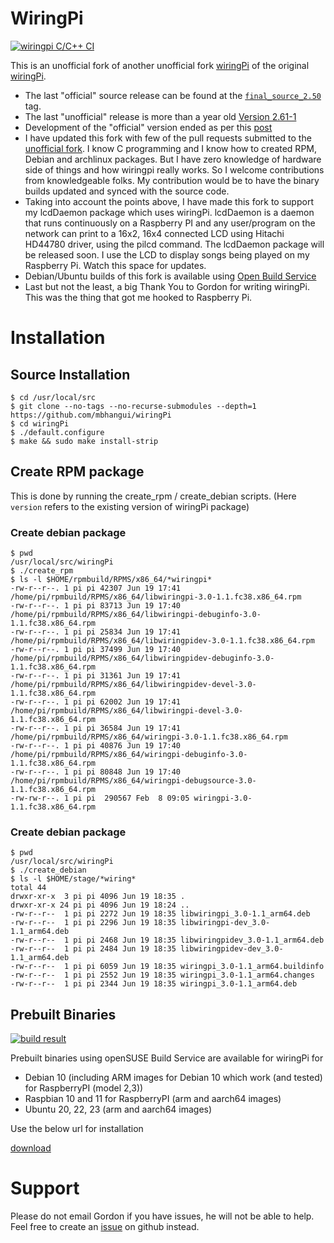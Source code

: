 # WiringPi

[![wiringpi C/C++ CI](https://github.com/mbhangui/wiringPi/actions/workflows/wiringpi-c-cpp.yml/badge.svg)](https://github.com/mbhangui/wiringPi/actions/workflows/wiringpi-c-cpp.yml)

This is an unofficial fork of another unofficial fork [wiringPi](https://github.com/WiringPi/WiringPi) of the original [wiringPi](http://wiringpi.com/).

  * The last "official" source release can be found at the [`final_source_2.50`](https://github.com/WiringPi/WiringPi/tree/final_official_2.50) tag.
  * The last "unofficial" release is more than a year old [Version 2.61-1](https://github.com/WiringPi/WiringPi/releases/tag/2.61-1)
  * Development of the "official" version ended as per this [post](https://web.archive.org/web/20220405225008/http://wiringpi.com/wiringpi-deprecated/)
  * I have updated this fork with few of the pull requests submitted to the [unofficial fork](https://github.com/WiringPi/WiringPi). I know C programming and I know how to created RPM, Debian and archlinux packages. But I have zero knowledge of hardware side of things and how wiringpi really works. So I welcome contributions from knowledgeable folks. My contribution would be to have the binary builds updated and synced with the source code.
  * Taking into account the points above, I have made this fork to support my lcdDaemon package which uses wiringPi. lcdDaemon is a daemon that runs continuously on a Raspberry PI and any user/program on the network can print to a 16x2, 16x4 connected LCD using Hitachi HD44780 driver, using the pilcd command. The lcdDaemon package will be released soon. I use the LCD to display songs being played on my Raspberry Pi. Watch this space for updates.
  * Debian/Ubuntu builds of this fork is available using [Open Build Service](https://software.opensuse.org//download.html?project=home%3Ambhangui%3Araspi&package=wiringpi)
  * Last but not the least, a big Thank You to Gordon for writing wiringPi. This was the thing that got me hooked to Raspberry Pi.

# Installation

## Source Installation

```
$ cd /usr/local/src
$ git clone --no-tags --no-recurse-submodules --depth=1 https://github.com/mbhangui/wiringPi
$ cd wiringPi
$ ./default.configure
$ make && sudo make install-strip
```

## Create RPM package

This is done by running the create\_rpm / create\_debian scripts. (Here `version` refers to the existing version of wiringPi package)

### Create debian package

```
$ pwd
/usr/local/src/wiringPi
$ ./create_rpm
$ ls -l $HOME/rpmbuild/RPMS/x86_64/*wiringpi*
-rw-r--r--. 1 pi pi 42307 Jun 19 17:41 /home/pi/rpmbuild/RPMS/x86_64/libwiringpi-3.0-1.1.fc38.x86_64.rpm
-rw-r--r--. 1 pi pi 83713 Jun 19 17:40 /home/pi/rpmbuild/RPMS/x86_64/libwiringpi-debuginfo-3.0-1.1.fc38.x86_64.rpm
-rw-r--r--. 1 pi pi 25834 Jun 19 17:41 /home/pi/rpmbuild/RPMS/x86_64/libwiringpidev-3.0-1.1.fc38.x86_64.rpm
-rw-r--r--. 1 pi pi 37499 Jun 19 17:40 /home/pi/rpmbuild/RPMS/x86_64/libwiringpidev-debuginfo-3.0-1.1.fc38.x86_64.rpm
-rw-r--r--. 1 pi pi 31361 Jun 19 17:41 /home/pi/rpmbuild/RPMS/x86_64/libwiringpidev-devel-3.0-1.1.fc38.x86_64.rpm
-rw-r--r--. 1 pi pi 62002 Jun 19 17:41 /home/pi/rpmbuild/RPMS/x86_64/libwiringpi-devel-3.0-1.1.fc38.x86_64.rpm
-rw-r--r--. 1 pi pi 36584 Jun 19 17:41 /home/pi/rpmbuild/RPMS/x86_64/wiringpi-3.0-1.1.fc38.x86_64.rpm
-rw-r--r--. 1 pi pi 40876 Jun 19 17:40 /home/pi/rpmbuild/RPMS/x86_64/wiringpi-debuginfo-3.0-1.1.fc38.x86_64.rpm
-rw-r--r--. 1 pi pi 80848 Jun 19 17:40 /home/pi/rpmbuild/RPMS/x86_64/wiringpi-debugsource-3.0-1.1.fc38.x86_64.rpm
-rw-rw-r--. 1 pi pi  290567 Feb  8 09:05 wiringpi-3.0-1.1.fc38.x86_64.rpm
```

### Create debian package

```
$ pwd
/usr/local/src/wiringPi
$ ./create_debian
$ ls -l $HOME/stage/*wiring*
total 44
drwxr-xr-x  3 pi pi 4096 Jun 19 18:35 .
drwxr-xr-x 24 pi pi 4096 Jun 19 18:24 ..
-rw-r--r--  1 pi pi 2272 Jun 19 18:35 libwiringpi_3.0-1.1_arm64.deb
-rw-r--r--  1 pi pi 2296 Jun 19 18:35 libwiringpi-dev_3.0-1.1_arm64.deb
-rw-r--r--  1 pi pi 2468 Jun 19 18:35 libwiringpidev_3.0-1.1_arm64.deb
-rw-r--r--  1 pi pi 2484 Jun 19 18:35 libwiringpidev-dev_3.0-1.1_arm64.deb
-rw-r--r--  1 pi pi 6059 Jun 19 18:35 wiringpi_3.0-1.1_arm64.buildinfo
-rw-r--r--  1 pi pi 2552 Jun 19 18:35 wiringpi_3.0-1.1_arm64.changes
-rw-r--r--  1 pi pi 2344 Jun 19 18:35 wiringpi_3.0-1.1_arm64.deb
```

## Prebuilt Binaries

[![build result](https://build.opensuse.org/projects/home:mbhangui:raspi/packages/wiringpi/badge.svg?type=default)](https://build.opensuse.org/package/show/home:mbhangui:raspi/wiringpi)

Prebuilt binaries using openSUSE Build Service are available for wiringPi for

* Debian 10 (including ARM images for Debian 10 which work (and tested) for RaspberryPI (model 2,3))
* Raspbian 10 and 11 for RaspberryPI (arm and aarch64 images)
* Ubuntu 20, 22, 23 (arm and aarch64 images)

Use the below url for installation

[download](https://software.opensuse.org//download.html?project=home%3Ambhangui%3Araspi&package=wiringpi)

# Support

Please do not email Gordon if you have issues, he will not be able to help. Feel free to create an [issue](https://github.com/mbhangui/wiringPi/issues/new/choose) on github instead.
